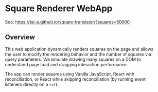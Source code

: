 # Square Renderer WebApp

See: https://taj-p.github.io/square-translator/?squares=50000

## Overview

This web application dynamically renders squares on the page and allows the user to modify
the rendering behavior and the number of squares via query parameters. We simulate drawing
many squares on a DOM to understand page load and dragging interaction performance.

The app can render squares using Vanilla JavaScript, React with reconciliation, or React while skipping
reconciliation (by running event listeners directly on a `ref`).
